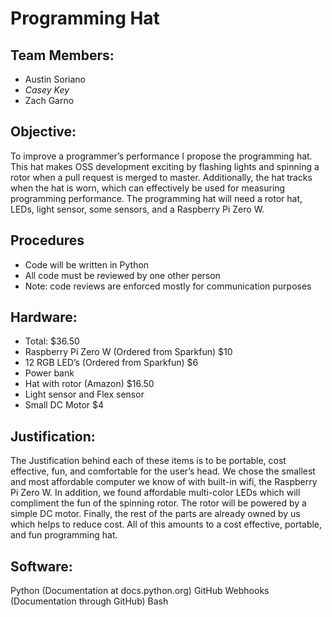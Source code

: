 # Programming Hat

## Team Members:
* Austin Soriano
* *Casey Key*
* Zach Garno

## Objective:
To improve a programmer’s performance I propose the programming hat. This hat makes OSS development exciting by flashing lights and spinning a rotor when a pull request is merged to master. Additionally, the hat tracks when the hat is worn, which can effectively be used for measuring programming performance. The programming hat will need a rotor hat, LEDs, light sensor, some sensors, and a Raspberry Pi Zero W. 

## Procedures
* Code will be written in Python
* All code must be reviewed by one other person
 * Note: code reviews are enforced mostly for communication purposes

## Hardware:
* Total: $36.50
* Raspberry Pi Zero W (Ordered from Sparkfun) $10 
* 12 RGB LED’s (Ordered from Sparkfun) $6
* Power bank
* Hat with rotor (Amazon) $16.50
* Light sensor and Flex sensor
* Small DC Motor $4 

## Justification:
The Justification behind each of these items is to be portable, cost effective, fun, and  comfortable for the user’s head. We chose the smallest and most affordable computer we know of with built-in wifi, the Raspberry Pi Zero W. In addition, we found affordable multi-color LEDs which will compliment the fun of the spinning rotor. The rotor will be powered by a simple DC motor. Finally, the rest of the parts are already owned by us which helps to reduce cost. All of this amounts to a cost effective, portable, and fun programming hat.

## Software: 
Python (Documentation at docs.python.org)
GitHub Webhooks (Documentation through GitHub)
Bash
